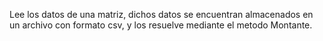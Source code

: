 Lee los datos de una matriz, dichos datos se encuentran almacenados en un archivo con formato csv, y los resuelve mediante el metodo Montante.